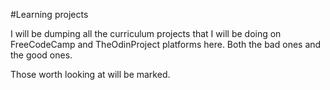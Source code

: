 #Learning projects

I will be dumping all the curriculum projects that I will be doing on FreeCodeCamp and TheOdinProject platforms here. Both the bad ones and the good ones.

Those worth looking at will be marked.
